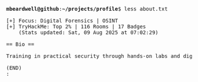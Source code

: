 <pre>

<strong>mbeardwell@github</strong>:<strong>~/projects/profile</strong>$ less about.txt

[+] Focus: Digital Forensics | OSINT
[+] TryHackMe: Top 2% | 116 Rooms | 17 Badges
    (Stats updated: Sat, 09 Aug 2025 at 07:02:29)

== Bio ==

Training in practical security through hands-on labs and digital investigations.

(END)
:
</pre>
